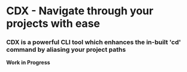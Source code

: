 # CDX - Navigate through your projects with ease
### CDX is a powerful CLI tool which enhances the in-built 'cd' command by aliasing your project paths

**Work in Progress**